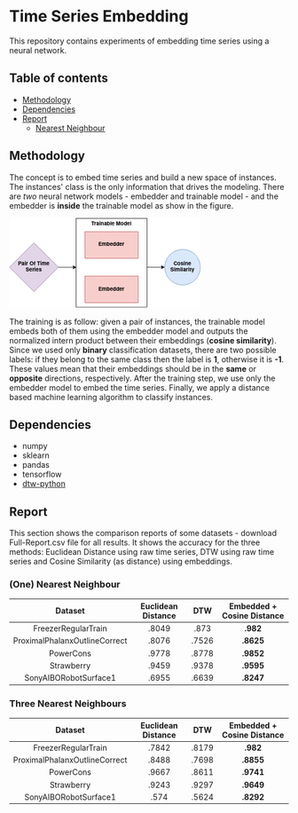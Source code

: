 # Time Series Embedding

This repository contains experiments of embedding time series using a neural network.

## Table of contents

* [Methodology](#Methodology)
* [Dependencies](#Dependencies)
* [Report](#Report)
    * [Nearest Neighbour](#(One)-Nearest-Neighbour)

## Methodology

The concept is to embed time series and build a new space of instances. The instances' class is the only information that drives the modeling. There are *two* neural network models - embedder and trainable model - and the embedder is **inside** the trainable model as show in the figure.

![Architecture](images/Architecture.png)

The training is as follow: given a pair of instances, the trainable model embeds both of them using the embedder model and outputs the normalized intern product between their embeddings (**cosine similarity**). Since we used only **binary** classification datasets, there are two possible labels: if they belong to the same class then the label is **1**, otherwise it is **-1**. These values mean that their embeddings should be in the **same** or **opposite** directions, respectively.
After the training step, we use only the embedder model to embed the time series. Finally, we apply a distance based machine learning algorithm to classify instances.

## Dependencies

* numpy
* sklearn
* pandas
* tensorflow
* [dtw-python](https://github.com/DynamicTimeWarping/dtw-python)

## Report

This section shows the comparison reports of some datasets - download Full-Report.csv file for all results. It shows the accuracy for the three methods: Euclidean Distance using raw time series, DTW using raw time series and Cosine Similarity (as distance) using embeddings.

### (One) Nearest Neighbour

|            Dataset            | Euclidean Distance |   DTW   | Embedded + Cosine Distance |
| :---------------------------: | :----------------: | :-----: | :------------------------: |
| FreezerRegularTrain           | .8049              | .873    | **.982**                   |
| ProximalPhalanxOutlineCorrect | .8076              | .7526   | **.8625**                  |
| PowerCons                     | .9778              | .8778   | **.9852**                  |
| Strawberry                    | .9459              | .9378   | **.9595**                  |
| SonyAIBORobotSurface1         | .6955              | .6639   | **.8247**                  |

### Three Nearest Neighbours

|            Dataset            | Euclidean Distance |   DTW   | Embedded + Cosine Distance |
| :---------------------------: | :----------------: | :-----: | :------------------------: |
| FreezerRegularTrain           | .7842              | .8179   | **.982**                   |
| ProximalPhalanxOutlineCorrect | .8488              | .7698   | **.8855**                  |
| PowerCons                     | .9667              | .8611   | **.9741**                  |
| Strawberry                    | .9243              | .9297   | **.9649**                  |
| SonyAIBORobotSurface1         | .574               | .5624   | **.8292**                  |
